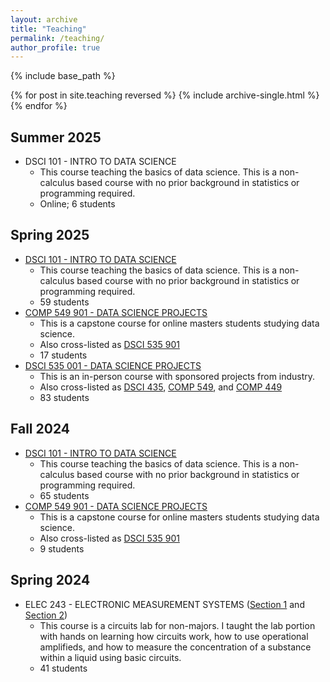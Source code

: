 ```yaml
---
layout: archive
title: "Teaching"
permalink: /teaching/
author_profile: true
---
```


{% include base_path %}

{% for post in site.teaching reversed %}
  {% include archive-single.html %}
{% endfor %}

## Summer 2025
- DSCI 101 - INTRO TO DATA SCIENCE
  - This course teaching the basics of data science. This is a non-calculus based course with no prior background in statistics or programming required.
  - Online; 6 students

## Spring 2025

- [DSCI 101 - INTRO TO DATA SCIENCE](https://courses.rice.edu/courses/courses/!SWKSCAT.cat?p_action=COURSE&p_term=202520&p_crn=24125)
  - This course teaching the basics of data science. This is a non-calculus based course with no prior background in statistics or programming required.
  - 59 students
- [COMP 549 901 - DATA SCIENCE PROJECTS](https://courses.rice.edu/courses/courses/!SWKSCAT.cat?p_action=COURSE&p_term=202520&p_crn=25014)
  - This is a capstone course for online masters students studying data science.
  - Also cross-listed as [DSCI 535 901](https://courses.rice.edu/courses/courses/!SWKSCAT.cat?p_action=COURSE&p_term=202520&p_crn=25015)
  - 17 students
- [DSCI 535 001 - DATA SCIENCE PROJECTS](https://courses.rice.edu/courses/courses/!SWKSCAT.cat?p_action=COURSE&p_term=202520&p_crn=22075)
  - This is an in-person course with sponsored projects from industry.
  - Also cross-listed as [DSCI 435](https://courses.rice.edu/courses/courses/!SWKSCAT.cat?p_action=COURSE&p_term=202520&p_crn=22073), [COMP 549](https://courses.rice.edu/courses/courses/!SWKSCAT.cat?p_action=COURSE&p_term=202520&p_crn=22076), and [COMP 449](https://courses.rice.edu/courses/courses/!SWKSCAT.cat?p_action=COURSE&p_term=202520&p_crn=22074)
  - 83 students

## Fall 2024
- [DSCI 101 - INTRO TO DATA SCIENCE](https://courses.rice.edu/courses/courses/!SWKSCAT.cat?p_action=COURSE&p_term=202510&p_crn=12785)
  - This course teaching the basics of data science. This is a non-calculus based course with no prior background in statistics or programming required.
  - 65 students
- [COMP 549 901 - DATA SCIENCE PROJECTS](https://courses.rice.edu/courses/courses/!SWKSCAT.cat?p_action=COURSE&p_term=202510&p_crn=16402)
  - This is a capstone course for online masters students studying data science.
  - Also cross-listed as [DSCI 535 901](https://courses.rice.edu/courses/courses/!SWKSCAT.cat?p_action=COURSE&p_term=202510&p_crn=16413)
  - 9 students

## Spring 2024

- ELEC 243 - ELECTRONIC MEASUREMENT SYSTEMS ([Section 1](https://courses.rice.edu/courses/courses/!SWKSCAT.cat?p_action=COURSE&p_term=202420&p_crn=20074) and [Section 2](https://courses.rice.edu/courses/courses/!SWKSCAT.cat?p_action=COURSE&p_term=202420&p_crn=20497))
  - This course is a circuits lab for non-majors. I taught the lab portion with hands on learning how circuits work, how to use operational amplifieds, and how to measure the concentration of a substance within a liquid using basic circuits.
  - 41 students